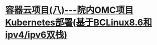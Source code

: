 # [容器云项目(八)---院内OMC项目Kubernetes部署(基于BCLinux8.6和ipv4/ipv6双栈)](https://linuxwt.com/rong-qi-yun-xiang-mu-ba-omcxiang-mu-kubernetesbu-shu-ji-yu-bclinux8-6he-ipv4-ipv6shuang-zhan/)
